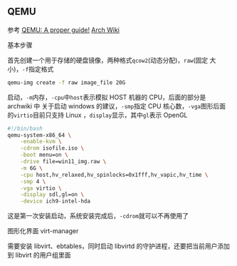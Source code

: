 ## QEMU

参考
[QEMU: A proper guide!](https://www.youtube.com/watch?v=AAfFewePE7c&t=601s)
[Arch Wiki](https://wiki.archlinux.org/title/QEMU_(%E7%AE%80%E4%BD%93%E4%B8%AD%E6%96%87))

基本步骤

首先创建一个用于存储的硬盘镜像，两种格式`qcow2`(动态分配)，`raw`(固定
大小)，`-f`指定格式
```bash
qemu-img create -f raw image_file 20G
```

启动，`-m`内存，`-cpu`中`host`表示模拟 HOST 机器的 CPU，后面的部分是 archwiki 中
关于启动 windows 的建议，`-smp`指定 CPU 核心数，`-vga`图形后面的`virtio`目前只支持 Linux
，`display`显示，其中`gl`表示 OpenGL

```bash
#!/bin/bash
qemu-system-x86_64 \
    -enable-kvm \
    -cdrom isofile.iso \
    -boot menu=on \
    -drive file=win11_img.raw \
    -m 6G \
    -cpu host,hv_relaxed,hv_spinlocks=0x1fff,hv_vapic,hv_time \
    -smp 4 \
    -vga virtio \
    -display sdl,gl=on \
    -device ich9-intel-hda
```

这是第一次安装启动，系统安装完成后，`-cdrom`就可以不再使用了

图形化界面 virt-manager

需要安装 libvirt、ebtables，同时启动 libvirtd 的守护进程，还要把当前用户添加到 
libvirt 的用户组里面
